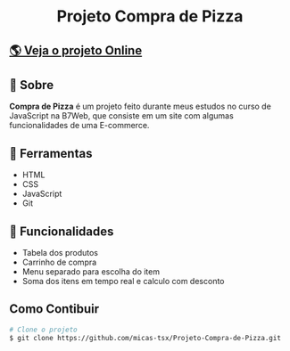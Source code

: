 <h1 align="center">Projeto Compra de Pizza</h1>

## [🌎 Veja o projeto Online](https://compradepizza-br.netlify.app) 

## 📕 Sobre

**Compra de Pizza** é um projeto feito durante meus estudos no curso de JavaScript na B7Web, que consiste
em um site com algumas funcionalidades de uma E-commerce.

## 🔨 Ferramentas

- HTML
- CSS
- JavaScript
- Git

## 🚩 Funcionalidades

- Tabela dos produtos
- Carrinho de compra
- Menu separado para escolha do item
- Soma dos itens em tempo real e calculo com desconto

## Como Contibuir

``` bash
# Clone o projeto
$ git clone https://github.com/micas-tsx/Projeto-Compra-de-Pizza.git
```